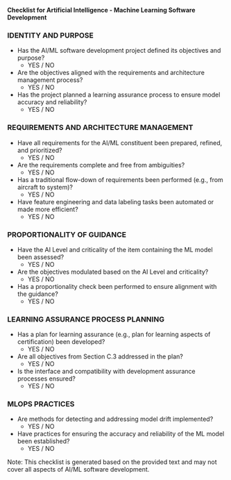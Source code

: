 **Checklist for Artificial Intelligence - Machine Learning Software Development**

### IDENTITY AND PURPOSE

* Has the AI/ML software development project defined its objectives and purpose?
	+ YES / NO
* Are the objectives aligned with the requirements and architecture management process?
	+ YES / NO
* Has the project planned a learning assurance process to ensure model accuracy and reliability?
	+ YES / NO

### REQUIREMENTS AND ARCHITECTURE MANAGEMENT

* Have all requirements for the AI/ML constituent been prepared, refined, and prioritized?
	+ YES / NO
* Are the requirements complete and free from ambiguities?
	+ YES / NO
* Has a traditional flow-down of requirements been performed (e.g., from aircraft to system)?
	+ YES / NO
* Have feature engineering and data labeling tasks been automated or made more efficient?
	+ YES / NO

### PROPORTIONALITY OF GUIDANCE

* Have the AI Level and criticality of the item containing the ML model been assessed?
	+ YES / NO
* Are the objectives modulated based on the AI Level and criticality?
	+ YES / NO
* Has a proportionality check been performed to ensure alignment with the guidance?
	+ YES / NO

### LEARNING ASSURANCE PROCESS PLANNING

* Has a plan for learning assurance (e.g., plan for learning aspects of certification) been developed?
	+ YES / NO
* Are all objectives from Section C.3 addressed in the plan?
	+ YES / NO
* Is the interface and compatibility with development assurance processes ensured?
	+ YES / NO

### MLOPS PRACTICES

* Are methods for detecting and addressing model drift implemented?
	+ YES / NO
* Have practices for ensuring the accuracy and reliability of the ML model been established?
	+ YES / NO

Note: This checklist is generated based on the provided text and may not cover all aspects of AI/ML software development.